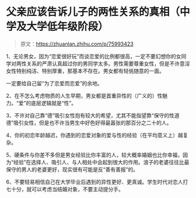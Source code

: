 # 父亲应该告诉儿子的两性关系的真相（中学及大学低年级阶段）

> 原文：<https://zhuanlan.zhihu.com/p/75993423>

1、无论男女，因为“恋爱很好玩”而谈恋爱的比例都很高，一定不要幻想你的女同学对两性关系的严肃认真超过你的男同学太多。男性需要尊重女性，但是不许意淫女性特别纯洁、特别厚重，那基本不存在。男女都有轻佻随意的一面。

一定要给自己留“为了恋爱而恋爱”的余地。

2、在不怎么考虑物质的人生早期，男女都是首重异性的（广义的）性魅力。“爱”的底层逻辑就是“性”。

3、不许对自己靠“德”吸引女性抱有较大的希望，尤其不能指望靠“保守的性道德”吸引女性，但是也不许当男生中好色好得最嚣张的那百分之二十的人。

4、你的初恋年龄越迟，你遇到的恋爱对象的爱与性的经验（在平均意义上）越复杂。

5、硬条件与你差不多但是男女经验比你丰富的人，较大概率婚姻也比你幸福，因为“经验”在选择人、吸引人、与人相处中会起到很大的作用。浪子的老婆往往比最保守的男人的老婆更好，现实很有可能是反“善有善报”的。

6、不要轻易相信自己在大学毕业后遇到的异性更好、更真诚。学生时代对恋人打七十分，就可以考虑当结婚对象，不要主动提分手。
